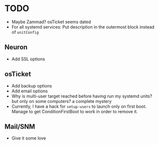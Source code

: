 # TODO
* Maybe Zammad? osTicket seems dated
* For all systemd services: Put description in the outermost block instead of `unitConfig`

## Neuron
* Add SSL options

## osTicket
* Add backup options
* Add email options
* Why is multi-user target reached before having run my systemd units? but only on some computers? a complete mystery
* Currently, I have a hack for `setup-users` to launch only on first boot. Manage to get ConditionFirstBoot to work in order to remove it.

## Mail/SNM
* Give it some love

